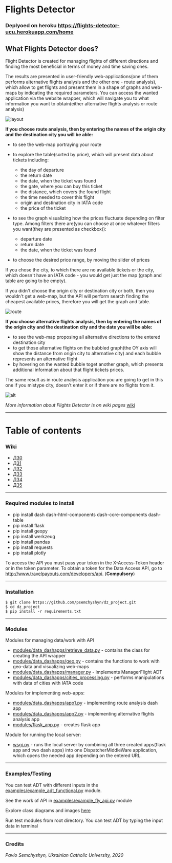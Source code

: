 # Flights Detector

### Deplyoed on heroku https://flights-detector-ucu.herokuapp.com/home

## What Flights Detector does?

Flight Detector is created for managing flights of different directions and finding the most beneficial in terms of money and time saving ones. 

The results are presented in user-friendly web-applications(one of them performs alternative flights analysis and the other one - route analysis), which allow to get flights and present them in a shape of graphs and web-maps by indicating the required parameters. You can access the wanted application via the website wrapper, which will navigate you to what information you want to obtain(either alternative flights analysis or route analysis)

![layout](https://github.com/psemchyshyn/dz_project/blob/master/docs/layout.png)


**If you choose route analysis, then by entering the names of the origin city and the destination city you will be able:**

* to see the web-map portraying your route
* to explore the table(sorted by price), which will present data about tickets including:

  * the day of departure
  * the return date
  * the date, when the ticket was found
  * the gate, where you can buy this ticket
  * the distance, which covers the found flight
  * the time needed to cover this flight
  * origin and destination city in IATA code
  * the price of the ticket
  
* to see the graph visualizing how the prices fluctuate depending on filter type. Among filters there are(you can choose at once whatever filters you want(they are presented as checkbox)):

  * departure date
  * return date
  * the date, when the ticket was found
  
* to choose the desired price range, by moving the slider of prices

If you chose the city, to which there are no available tickets or the city, which doesn't have an IATA code - you would get just the map (graph and table are going to be empty).

If you didn't choose the origin city or destination city or both, then you wouldn't get a web-map, but the API will perform search finding the cheapest available prices, therefore you will get the graph and table.

![route](https://github.com/psemchyshyn/dz_project/blob/master/docs/route_analysis.png)


**If you choose alternative flights analysis, then by entering the names of the origin city and the destination city and the date you will be able:**

* to see the web-map proposing all alternative directions to the entered destination city
* to get those alternative flights on the bubbled graph(the OY axis will show the distance from origin city to alternative city) and each bubble represents an alternative flight
* by hovering on the wanted bubble toget another graph, which presents additional information about that flight tickets prices.

The same result as in route analysis application you are going to get in this one if you mistype city, doesn't enter it or if there are no flights from it.

![alt](https://github.com/psemchyshyn/dz_project/blob/master/docs/alt_analysis.png)


*More information about Flights Detector is on wiki pages* [wiki](https://github.com/psemchyshyn/dz_project/wiki)

***

# Table of contents

### Wiki

* [ДЗ0](https://github.com/psemchyshyn/dz_project/wiki/%D0%94%D0%970)
* [ДЗ1](https://github.com/psemchyshyn/dz_project/wiki/%D0%94%D0%971)
* [ДЗ2](https://github.com/psemchyshyn/dz_project/wiki/%D0%94%D0%972)
* [ДЗ3](https://github.com/psemchyshyn/dz_project/wiki/%D0%94%D0%973)
* [ДЗ4](https://github.com/psemchyshyn/dz_project/wiki/%D0%94%D0%974)
* [ДЗ5](https://github.com/psemchyshyn/dz_project/wiki/%D0%94%D0%975)


***

### Required modules to install

* pip install dash dash-html-components dash-core-components dash-table
* pip install flask
* pip install geopy
* pip install werkzeug
* pip install pandas
* pip install requests
* pip install plotly

To access the API you must pass your token in the X-Access-Token header or in the token parameter. To obtain a token for the Data Access API, go to http://www.travelpayouts.com/developers/api. (**Compulsory**)

***

### Installation

```
$ git clone https://github.com/psemchyshyn/dz_project.git
$ cd dz_project
$ pip install -r requirements.txt
```

***

### Modules

Modules for managing data/work with API

* [modules/data_dashapps/retrieve_data.py](https://github.com/psemchyshyn/dz_project/blob/master/modules/data_dashapps/retrieve_data.py) - contains the class for creating the API wrapper
* [modules/data_dashapps/geo.py](https://github.com/psemchyshyn/dz_project/blob/master/modules/data_dashapps/geo.py) - contains the functions to work with geo-data and visualizing web-maps
* [modules/data_dashapps/manager.py](https://github.com/psemchyshyn/dz_project/blob/master/modules/data_dashapps/manager.py) - implements ManagerFlight ADT
* [modules/data_dashapps/cities_processing.py](https://github.com/psemchyshyn/dz_project/blob/master/modules/data_dashapps/cities_processing.py) - performs manipulations with data of cities with IATA code

Modules for implementing web-apps:

* [modules/data_dashapps/app1.py](https://github.com/psemchyshyn/dz_project/blob/master/modules/data_dashapps/app1.py) - implementing route analysis dash app 
* [modules/data_dashapps/app2.py](https://github.com/psemchyshyn/dz_project/blob/master/modules/data_dashapps/app2.py) - implementing alternative flights analysis app
* [modules/flask_app.py](https://github.com/psemchyshyn/dz_project/blob/master/modules/flask_app.py) - creates flask app

Module for running the local server:

* [wsgi.py](https://github.com/psemchyshyn/dz_project/blob/master/wsgi.py) - runs the local server by combining all three created apps(flask app and two dash apps) into one DispatcherMiddleWare application, which opens the needed app depending on the entered URL.


***

### Examples/Testing

You can test ADT with different inputs in the [examples/example_adt_functional.py](https://github.com/psemchyshyn/dz_project/blob/master/examples/example_adt_functional.py) module.

See the work of API in [examples/example_fly_api.py](https://github.com/psemchyshyn/dz_project/blob/master/examples/example_fly_api.py) module

Explore class diagrams and images [here](https://github.com/psemchyshyn/dz_project/tree/master/docs)

Run test modules from root directory. You can test ADT by typing the input data in terminal

***

### Credits

*Pavlo Semchyshyn, Ukrainian Catholic University, 2020*





